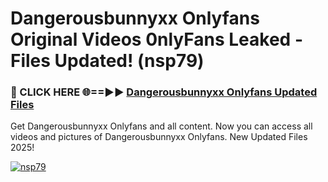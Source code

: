 # Dangerousbunnyxx Onlyfans Original Videos 0nlyFans Leaked - Files Updated! (nsp79)

<h3>🔴 CLICK HERE 🌐==►► <a href="https://tinyurl.com/2m67pmp6" rel="nofollow">Dangerousbunnyxx Onlyfans Updated Files</a></h3>

Get Dangerousbunnyxx Onlyfans and all content. Now you can access all videos and pictures of Dangerousbunnyxx Onlyfans. New Updated Files 2025!

[![nsp79](https://i.imgur.com/H4QAA4z.gif)](https://tinyurl.com/2m67pmp6)